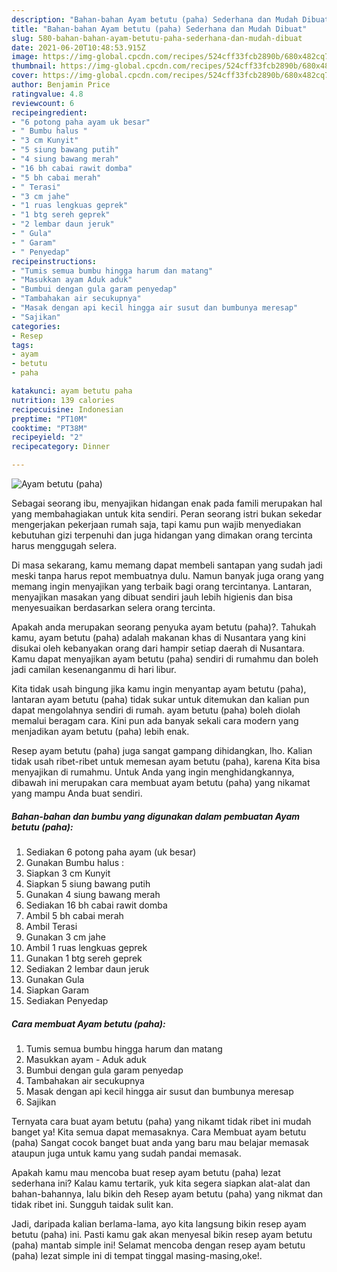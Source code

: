 ```yaml
---
description: "Bahan-bahan Ayam betutu (paha) Sederhana dan Mudah Dibuat"
title: "Bahan-bahan Ayam betutu (paha) Sederhana dan Mudah Dibuat"
slug: 580-bahan-bahan-ayam-betutu-paha-sederhana-dan-mudah-dibuat
date: 2021-06-20T10:48:53.915Z
image: https://img-global.cpcdn.com/recipes/524cff33fcb2890b/680x482cq70/ayam-betutu-paha-foto-resep-utama.jpg
thumbnail: https://img-global.cpcdn.com/recipes/524cff33fcb2890b/680x482cq70/ayam-betutu-paha-foto-resep-utama.jpg
cover: https://img-global.cpcdn.com/recipes/524cff33fcb2890b/680x482cq70/ayam-betutu-paha-foto-resep-utama.jpg
author: Benjamin Price
ratingvalue: 4.8
reviewcount: 6
recipeingredient:
- "6 potong paha ayam uk besar"
- " Bumbu halus "
- "3 cm Kunyit"
- "5 siung bawang putih"
- "4 siung bawang merah"
- "16 bh cabai rawit domba"
- "5 bh cabai merah"
- " Terasi"
- "3 cm jahe"
- "1 ruas lengkuas geprek"
- "1 btg sereh geprek"
- "2 lembar daun jeruk"
- " Gula"
- " Garam"
- " Penyedap"
recipeinstructions:
- "Tumis semua bumbu hingga harum dan matang"
- "Masukkan ayam Aduk aduk"
- "Bumbui dengan gula garam penyedap"
- "Tambahakan air secukupnya"
- "Masak dengan api kecil hingga air susut dan bumbunya meresap"
- "Sajikan"
categories:
- Resep
tags:
- ayam
- betutu
- paha

katakunci: ayam betutu paha 
nutrition: 139 calories
recipecuisine: Indonesian
preptime: "PT10M"
cooktime: "PT38M"
recipeyield: "2"
recipecategory: Dinner

---
```



![Ayam betutu (paha)](https://img-global.cpcdn.com/recipes/524cff33fcb2890b/680x482cq70/ayam-betutu-paha-foto-resep-utama.jpg)

Sebagai seorang ibu, menyajikan hidangan enak pada famili merupakan hal yang membahagiakan untuk kita sendiri. Peran seorang istri bukan sekedar mengerjakan pekerjaan rumah saja, tapi kamu pun wajib menyediakan kebutuhan gizi terpenuhi dan juga hidangan yang dimakan orang tercinta harus menggugah selera.

Di masa  sekarang, kamu memang dapat membeli santapan yang sudah jadi meski tanpa harus repot membuatnya dulu. Namun banyak juga orang yang memang ingin menyajikan yang terbaik bagi orang tercintanya. Lantaran, menyajikan masakan yang dibuat sendiri jauh lebih higienis dan bisa menyesuaikan berdasarkan selera orang tercinta. 



Apakah anda merupakan seorang penyuka ayam betutu (paha)?. Tahukah kamu, ayam betutu (paha) adalah makanan khas di Nusantara yang kini disukai oleh kebanyakan orang dari hampir setiap daerah di Nusantara. Kamu dapat menyajikan ayam betutu (paha) sendiri di rumahmu dan boleh jadi camilan kesenanganmu di hari libur.

Kita tidak usah bingung jika kamu ingin menyantap ayam betutu (paha), lantaran ayam betutu (paha) tidak sukar untuk ditemukan dan kalian pun dapat mengolahnya sendiri di rumah. ayam betutu (paha) boleh diolah memalui beragam cara. Kini pun ada banyak sekali cara modern yang menjadikan ayam betutu (paha) lebih enak.

Resep ayam betutu (paha) juga sangat gampang dihidangkan, lho. Kalian tidak usah ribet-ribet untuk memesan ayam betutu (paha), karena Kita bisa menyajikan di rumahmu. Untuk Anda yang ingin menghidangkannya, dibawah ini merupakan cara membuat ayam betutu (paha) yang nikamat yang mampu Anda buat sendiri.

<!--inarticleads1-->

##### Bahan-bahan dan bumbu yang digunakan dalam pembuatan Ayam betutu (paha):

1. Sediakan 6 potong paha ayam (uk besar)
1. Gunakan  Bumbu halus :
1. Siapkan 3 cm Kunyit
1. Siapkan 5 siung bawang putih
1. Gunakan 4 siung bawang merah
1. Sediakan 16 bh cabai rawit domba
1. Ambil 5 bh cabai merah
1. Ambil  Terasi
1. Gunakan 3 cm jahe
1. Ambil 1 ruas lengkuas geprek
1. Gunakan 1 btg sereh geprek
1. Sediakan 2 lembar daun jeruk
1. Gunakan  Gula
1. Siapkan  Garam
1. Sediakan  Penyedap




<!--inarticleads2-->

##### Cara membuat Ayam betutu (paha):

1. Tumis semua bumbu hingga harum dan matang
1. Masukkan ayam - Aduk aduk
1. Bumbui dengan gula garam penyedap
1. Tambahakan air secukupnya
1. Masak dengan api kecil hingga air susut dan bumbunya meresap
1. Sajikan




Ternyata cara buat ayam betutu (paha) yang nikamt tidak ribet ini mudah banget ya! Kita semua dapat memasaknya. Cara Membuat ayam betutu (paha) Sangat cocok banget buat anda yang baru mau belajar memasak ataupun juga untuk kamu yang sudah pandai memasak.

Apakah kamu mau mencoba buat resep ayam betutu (paha) lezat sederhana ini? Kalau kamu tertarik, yuk kita segera siapkan alat-alat dan bahan-bahannya, lalu bikin deh Resep ayam betutu (paha) yang nikmat dan tidak ribet ini. Sungguh taidak sulit kan. 

Jadi, daripada kalian berlama-lama, ayo kita langsung bikin resep ayam betutu (paha) ini. Pasti kamu gak akan menyesal bikin resep ayam betutu (paha) mantab simple ini! Selamat mencoba dengan resep ayam betutu (paha) lezat simple ini di tempat tinggal masing-masing,oke!.

